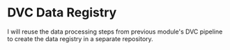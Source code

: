 # DVC Data Registry

I will reuse the data processing steps from previous module's DVC pipeline
to create the data registry in a separate repository.





